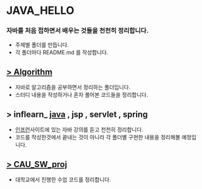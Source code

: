 # JAVA_HELLO
### 자바를 처음 접하면서 배우는 것들을 천천히 정리합니다.
- 주제별 폴더를 만듭니다.
- 각 폴더마다 README.md 를 작성합니다.

## [\> Algorithm](https://github.com/onemoongit/Java_Hello/tree/master/Algorithm)
- 자바로 알고리즘을 공부하면서 정리하는 폴더입니다.
- 스터디 내용을 작성하거나 혼자 풀어본 코드들을 정리합니다.

## \> inflearn_ [java](https://github.com/onemoongit/Java_Hello/tree/master/inflearn_java) , jsp , servlet , spring
- [인프런](https://www.inflearn.com/)사이트에 있는 자바 강의를 듣고 천천히 정리합니다.
- 코드를 작성한것에서 끝내는 것이 아니라 각 폴더별 구현한 내용을 정리해볼 예정입니다.

## [\> CAU_SW_proj](https://github.com/onemoongit/Java_Hello/tree/master/CAU_SW_proj)
- 대학교에서 진행한 수업 코드를 정리합니다.